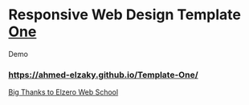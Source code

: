 # Responsive Web Design Template <ins>One</ins>
Demo
### https://ahmed-elzaky.github.io/Template-One/

[Big Thanks to Elzero Web School](https://elzero.org/)
